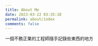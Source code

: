 ```yaml
---
title: About Me
date: 2023-03-22 03:35:10
permalink: about/index
comments: false
---
```


一個不務正業的工程師隨手記錄些東西的地方
